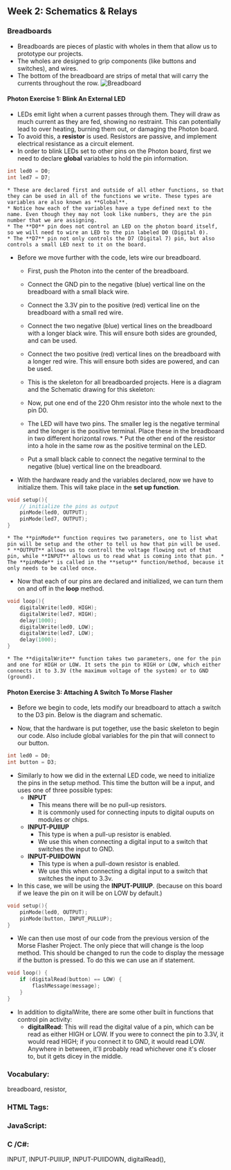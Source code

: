 ## Week 2: Schematics & Relays

### Breadboards 
* Breadboards are pieces of plastic with wholes in them that allow us to prototype our projects. 
* The wholes are designed to grip components (like buttons and switches), and wires. 
* The bottom of the breadboard are strips of metal that will carry the currents throughout the row. 
![Breadboard](https://github.com/compagnb/w18_intro_to_iot/blob/master/imgs/breadboard.png "breadboard")

#### Photon Exercise 1: Blink An External LED
* LEDs emit light when a current passes through them. They will draw as much current as they are fed, showing no restraint. This can potentially lead to over heating, burning them out, or damaging the Photon board. 
* To avoid this, a **resistor** is used. Resistors are passive, and implement electrical resistance as a circuit element.
* In order to blink LEDs set to other pins on the Photon board, first we need to declare **global** variables to hold the pin information. 
``` C
int led0 = D0;
int led7 = D7;
 ```
    * These are declared first and outside of all other functions, so that they can be used in all of the functions we write. These types are variables are also known as **Global**.
    * Notice how each of the variables have a type defined next to the name. Even though they may not look like numbers, they are the pin number that we are assigning.  
    * The **D0** pin does not control an LED on the photon board itself, so we will need to wire an LED to the pin labeled D0 (Digital 0). 
    * The **D7** pin not only controls the D7 (Digital 7) pin, but also controls a small LED next to it on the board. 
* Before we move further with the code, lets wire our breadboard. 
    * First, push the Photon into the center of the breadboard. 
    * Connect the GND pin to the negative (blue) vertical line on the breadboard with a small black wire.
    * Connect the 3.3V pin to the positive (red) vertical line on the breadboard with a small red wire.
    * Connect the two negative (blue) vertical lines on the breadboard with a longer black wire. This will ensure both sides are grounded, and can be used. 
    * Connect the two positive (red) vertical lines on the breadboard with a longer red wire. This will ensure both sides are powered, and can be used. 
    * This is the skeleton for all breadboarded projects. Here is a diagram and the Schematic drawing for this skeleton:

    * Now, put one end of the 220 Ohm resistor into the whole next to the pin D0.
    * The LED will have two pins. The smaller leg is the negative terminal and the longer is the positive terminal. Place these in the breadboard in two different horizontal rows. * Put the other end of the resistor into a hole in the same row as the positive terminal on the LED. 
    * Put a small black cable to connect the negative terminal to the negative (blue) vertical line on the breadboard.
* With the hardware ready and the variables declared, now we have to initialize them. This will take place in the **set up function**.
``` C
void setup(){
    // initialize the pins as output
    pinMode(led0, OUTPUT);
    pinMode(led7, OUTPUT);
}
```
    * The **pinMode** function requires two parameters, one to list what pin will be setup and the other to tell us how that pin will be used. 
    * **OUTPUT** allows us to controll the voltage flowing out of that pin, while **INPUT** allows us to read what is coming into that pin. * The **pinMode** is called in the **setup** function/method, because it only needs to be called once. 
* Now that each of our pins are declared and initialized, we can turn them on and off in the **loop** method. 
``` C
void loop(){
    digitalWrite(led0, HIGH);
    digitalWrite(led7, HIGH);
    delay(1000);
    digitalWrite(led0, LOW);
    digitalWrite(led7, LOW);
    delay(1000);
}
```
    * The **digitalWrite** function takes two parameters, one for the pin and one for HIGH or LOW. It sets the pin to HIGH or LOW, which either connects it to 3.3V (the maximum voltage of the system) or to GND (ground). 
    
#### Photon Exercise 3: Attaching A Switch To Morse Flasher  
* Before we begin to code, lets modify our breadboard to attach a switch to the D3 pin. Below is the diagram and schematic.

* Now, that the hardware is put together, use the basic skeleton to begin our code. Also include global variables for the pin that will connect to our button. 
``` C
int led0 = D0;
int button = D3;
 ```
* Similarly to how we did in the external LED code, we need to initialize the pins in the setup method. This time the button will be a input, and uses one of three possible types:
    *  **INPUT** 
        * This means there will be no pull-up resistors.
        * It is commonly used for connecting inputs to digital ouputs on modules or chips.
    *  **INPUT-PUllUP**
        * This type is when a pull-up resistor is enabled. 
        * We use this when connecting a digital input to a switch that switches the input to GND.
    *  **INPUT-PUllDOWN**
        * This type is when a pull-down resistor is enabled. 
        * We use this when connecting a digital input to a switch that switches the input to 3.3v.
* In this case, we will be using the **INPUT-PUllUP**. (because on this board if we leave the pin on it will be on LOW by default.)
``` C
void setup(){
    pinMode(led0, OUTPUT);
    pinMode(button, INPUT_PULLUP);
}
 ```
* We can then use most of our code from the previous version of the Morse Flasher Project. The only piece that will change is the loop method. This should be changed to run the code to display the message if the button is pressed. To do this we can use an if statement.
``` C
void loop() {
    if (digitalRead(button) == LOW) {
        flashMessage(message);
    }
}
 ```
* In addition to digitalWrite, there are some other built in functions that control pin activity:
    * **digitalRead**: This will read the digital value of a pin, which can be read as either HIGH or LOW. If you were to connect the pin to 3.3V, it would read HIGH; if you connect it to GND, it would read LOW. Anywhere in between, it'll probably read whichever one it's closer to, but it gets dicey in the middle.




### Vocabulary:
breadboard, resistor, 

### HTML Tags:

### JavaScript:

### C /C#:
INPUT, INPUT-PUllUP, INPUT-PUllDOWN, digitalRead(), 



   